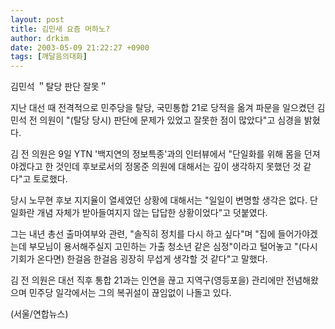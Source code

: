 ```yaml
---
layout: post
title: 김민새 요즘 머하노?
author: drkim
date: 2003-05-09 21:22:27 +0900
tags: [깨달음의대화]
---
```

김민석 ＂탈당 판단 잘못＂
  

  

  
지난 대선 때 전격적으로 민주당을 탈당, 국민통합 21로 당적을 옮겨 파문을 일으켰던 김민석 전 의원이 "(탈당 당시) 판단에 문제가 있었고 잘못한 점이 많았다"고 심경을 밝혔다.
  

  
김 전 의원은 9일 YTN '백지연의 정보특종'과의 인터뷰에서 "단일화를 위해 몸을 던져야겠다고 한 것인데 후보로서의 정몽준 의원에 대해서는 깊이 생각하지 못했던 것 같다"고 토로했다.
  

  
당시 노무현 후보 지지율이 열세였던 상황에 대해서는 "일일이 변명할 생각은 없다. 단일화란 개념 자체가 받아들여지지 않는 답답한 상황이었다"고 덧붙였다.
  

  
그는 내년 총선 출마여부와 관련, "솔직히 정치를 다시 하고 싶다"며 "집에 들어가야겠는데 부모님이 용서해주실지 고민하는 가출 청소년 같은 심정"이라고 털어놓고 "(다시 기회가 온다면) 한걸음 한걸음 굉장히 무섭게 생각할 것 같다"고 말했다.
  

  
김 전 의원은 대선 직후 통합 21과는 인연을 끊고 지역구(영등포을) 관리에만 전념해왔으며 민주당 일각에서는 그의 복귀설이 끊임없이 나돌고 있다.
  

  
(서울/연합뉴스)